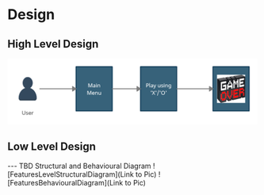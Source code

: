 # Design

## High Level Design 

![Architecture](https://github.com/Rohan07Singh/Mini_Project-L-T-/blob/main/6_Media/High_Level_design.png?raw=true)

## Low Level Design 

--- TBD Structural and Behavioural Diagram
![FeaturesLevelStructuralDiagram](Link to Pic)
![FeaturesBehaviouralDiagram](Link to Pic)
